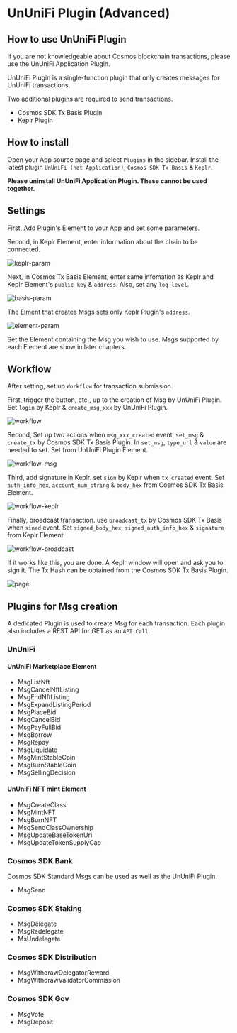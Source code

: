# UnUniFi Plugin (Advanced)

## How to use UnUniFi Plugin

If you are not knowledgeable about Cosmos blockchain transactions, please use the UnUniFi Application Plugin.

UnUniFi Plugin is a single-function plugin that only creates messages for UnUniFi transactions.

Two additional plugins are required to send transactions.

- Cosmos SDK Tx Basis Plugin
- Keplr Plugin

## How to install

Open your App source page and select `Plugins` in the sidebar.
Install the latest plugin `UnUniFi (not Application)`, `Cosmos SDK Tx Basis` & `Keplr`.

**Please uninstall UnUniFi Application Plugin. These cannot be used together.**

## Settings

First, Add Plugin's Element to your App and set some parameters.

Second, in Keplr Element, enter information about the chain to be connected.

![keplr-param](https://user-images.githubusercontent.com/29295263/207309400-e088ccea-3bea-4fde-910f-13f6c111d889.png)

Next, in Cosmos Tx Basis Element, enter same infomation as Keplr and Keplr Element's `public_key` & `address`. Also, set any `log_level`.

![basis-param](https://user-images.githubusercontent.com/29295263/207233991-fffabe9f-2895-400f-9c3f-42a80b49ece2.png)

The Elment that creates Msgs sets only Keplr Plugin's `address`.

![element-param](https://user-images.githubusercontent.com/29295263/207234557-fbcdeaa1-a76d-4673-8b98-0d5580528831.png)

Set the Element containing the Msg you wish to use. Msgs supported by each Element are show in later chapters.

## Workflow

After setting, set up `Workflow` for transaction submission.

First, trigger the button, etc., up to the creation of Msg by UnUniFi Plugin. Set `login` by Keplr & `create_msg_xxx` by UnUniFi Plugin.

![workflow](https://user-images.githubusercontent.com/29295263/207235735-485a9eda-46f1-4ff6-9123-78dc70643ae1.png)

Second, Set up two actions when `msg_xxx_created` event, `set_msg` & `create_tx` by Cosmos SDK Tx Basis Plugin.
In `set_msg`, `type_url` & `value` are needed to set. Set from UnUniFi Plugin Element.

![workflow-msg](https://user-images.githubusercontent.com/29295263/207236967-1c375802-770c-48f0-a9ca-42b476eaf6ac.png)

Third, add signature in Keplr. set `sign` by Keplr when `tx_created` event. Set `auth_info_hex`, `account_num_string` & `body_hex` from Cosmos SDK Tx Basis Element.

![workflow-keplr](https://user-images.githubusercontent.com/29295263/207309078-7c2b265b-72ff-41e1-b020-472e27beee8f.png)

Finally, broadcast transaction. use `broadcast_tx` by Cosmos SDK Tx Basis when `sined` event. Set `signed_body_hex`, `signed_auth_info_hex` & `signature` from Keplr Element.

![workflow-broadcast](https://user-images.githubusercontent.com/29295263/207237640-ebb0d582-3a30-4ce1-9714-462af5d2c99a.png)

If it works like this, you are done.
A Keplr window will open and ask you to sign it.
The Tx Hash can be obtained from the Cosmos SDK Tx Basis Plugin.

![page](https://user-images.githubusercontent.com/29295263/207239127-f2569950-49af-4880-bf59-1a7e4c3b734c.png)

## Plugins for Msg creation

A dedicated Plugin is used to create Msg for each transaction.
Each plugin also includes a REST API for GET as an `API Call`.

### UnUniFi

#### UnUniFi Marketplace Element

- MsgListNft
- MsgCancelNftListing
- MsgEndNftListing
- MsgExpandListingPeriod
- MsgPlaceBid
- MsgCancelBid
- MsgPayFullBid
- MsgBorrow
- MsgRepay
- MsgLiquidate
- MsgMintStableCoin
- MsgBurnStableCoin
- MsgSellingDecision

#### UnUniFi NFT mint Element

- MsgCreateClass
- MsgMintNFT
- MsgBurnNFT
- MsgSendClassOwnership
- MsgUpdateBaseTokenUri
- MsgUpdateTokenSupplyCap

### Cosmos SDK Bank

Cosmos SDK Standard Msgs can be used as well as the UnUniFi Plugin.

- MsgSend

### Cosmos SDK Staking

- MsgDelegate
- MsgRedelegate
- MsUndelegate

### Cosmos SDK Distribution

- MsgWithdrawDelegatorReward
- MsgWithdrawValidatorCommission

### Cosmos SDK Gov

- MsgVote
- MsgDeposit
